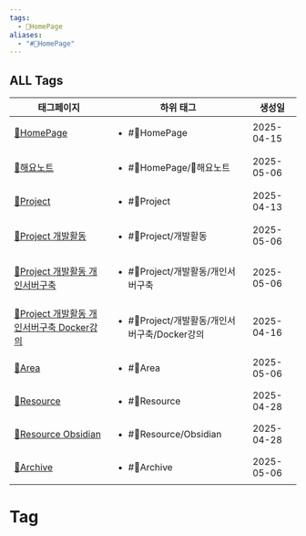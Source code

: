 ```yaml
---
tags:
  - 🐤HomePage
aliases:
  - "#🐤HomePage"
---
```

## ALL Tags

| 태그페이지                                                                 | 하위 태그                                             | 생성일        |
| --------------------------------------------------------------------- | ------------------------------------------------- | ---------- |
| [🐤HomePage](%F0%9F%90%A4HomePage.md)                                         | <ul><li>#🐤HomePage</li></ul>                     | 2025-04-15 |
| [📌해요노트](./%F0%9F%93%8C%ED%95%B4%EC%9A%94%EB%85%B8%ED%8A%B8.md)                                                 | <ul><li>#🐤HomePage/📌해요노트</li></ul>              | 2025-05-06 |
| [🐲Project](./%F0%9F%90%B2Project.md)                                           | <ul><li>#🐲Project</li></ul>                      | 2025-04-13 |
| [🐲Project 개발활동](./%F0%9F%90%B2Project%20%EA%B0%9C%EB%B0%9C%ED%99%9C%EB%8F%99.md)                                 | <ul><li>#🐲Project/개발활동</li></ul>                 | 2025-05-06 |
| [🐲Project 개발활동 개인서버구축](./%F0%9F%90%B2Project%20%EA%B0%9C%EB%B0%9C%ED%99%9C%EB%8F%99%20%EA%B0%9C%EC%9D%B8%EC%84%9C%EB%B2%84%EA%B5%AC%EC%B6%95.md)                   | <ul><li>#🐲Project/개발활동/개인서버구축</li></ul>          | 2025-05-06 |
| [🐲Project 개발활동 개인서버구축 Docker강의](./%F0%9F%90%B2Project%20%EA%B0%9C%EB%B0%9C%ED%99%9C%EB%8F%99%20%EA%B0%9C%EC%9D%B8%EC%84%9C%EB%B2%84%EA%B5%AC%EC%B6%95%20Docker%EA%B0%95%EC%9D%98.md) | <ul><li>#🐲Project/개발활동/개인서버구축/Docker강의</li></ul> | 2025-04-16 |
| [🐳Area](./%F0%9F%90%B3Area.md)                                                 | <ul><li>#🐳Area</li></ul>                         | 2025-05-06 |
| [🦜Resource](./%F0%9F%A6%9CResource.md)                                         | <ul><li>#🦜Resource</li></ul>                     | 2025-04-28 |
| [🦜Resource Obsidian](./%F0%9F%A6%9CResource%20Obsidian.md)                       | <ul><li>#🦜Resource/Obsidian</li></ul>            | 2025-04-28 |
| [🫎Archive](./%F0%9F%AB%8EArchive.md)                                           | <ul><li>#🫎Archive</li></ul>                      | 2025-05-06 |

# Tag


